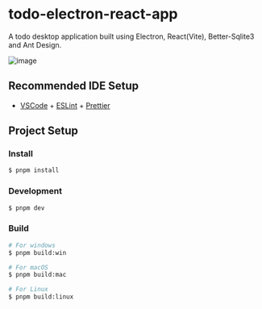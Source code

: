 # todo-electron-react-app

A todo desktop application built using Electron, React(Vite), Better-Sqlite3 and Ant Design.

![image](https://github.com/kelvink96/todo-electron-react-app/assets/26582923/14dcec28-df82-4170-8312-96afb59c5e73)

## Recommended IDE Setup

- [VSCode](https://code.visualstudio.com/) + [ESLint](https://marketplace.visualstudio.com/items?itemName=dbaeumer.vscode-eslint) + [Prettier](https://marketplace.visualstudio.com/items?itemName=esbenp.prettier-vscode)

## Project Setup

### Install

```bash
$ pnpm install
```

### Development

```bash
$ pnpm dev
```

### Build

```bash
# For windows
$ pnpm build:win

# For macOS
$ pnpm build:mac

# For Linux
$ pnpm build:linux
```

